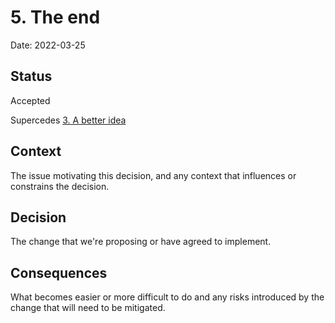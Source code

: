 # 5. The end

Date: 2022-03-25

## Status

Accepted

Supercedes [3. A better idea](0003-a-better-idea.md)

## Context

The issue motivating this decision, and any context that influences or constrains the decision.

## Decision

The change that we're proposing or have agreed to implement.

## Consequences

What becomes easier or more difficult to do and any risks introduced by the change that will need to be mitigated.
